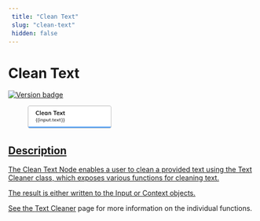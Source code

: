 ```yaml
---
 title: "Clean Text" 
 slug: "clean-text" 
 hidden: false 
---
```


# Clean Text

<a href="../../../../release-notes/4.51.md" /><img src="https://img.shields.io/badge/Added in-v4.51-blue.svg" alt="Version badge" />

<figure>
  <img class="image-center" src="../../../../../static/img/_assets/ai/resource/node-reference/ai/clean-text.png" width="40%" />
</figure>

## Description

The Clean Text Node enables a user to clean a provided text using the Text Cleaner class, which exposes various functions for cleaning text.

The result is either written to the Input or Context objects.

See the [Text Cleaner](../../../empower/nlu/text-cleaner.md) page for more information on the individual functions.
